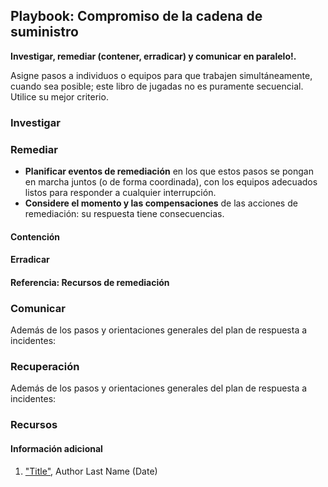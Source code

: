 
## Playbook: Compromiso de la cadena de suministro

**Investigar, remediar (contener, erradicar) y comunicar en paralelo!.**

Asigne pasos a individuos o equipos para que trabajen simultáneamente, cuando sea posible; este libro de jugadas no es puramente secuencial. Utilice su mejor criterio.

### Investigar

### Remediar

* **Planificar eventos de remediación** en los que estos pasos se pongan en marcha juntos (o de forma coordinada), con los equipos adecuados listos para responder a cualquier interrupción.
* **Considere el momento y las compensaciones** de las acciones de remediación: su respuesta tiene consecuencias.

#### Contención

#### Erradicar

#### Referencia: Recursos de remediación


### Comunicar


Además de los pasos y orientaciones generales del plan de respuesta a incidentes:


### Recuperación

Además de los pasos y orientaciones generales del plan de respuesta a incidentes:


### Recursos

#### Información adicional

1. <a name="supply-chain-playbook-ref-1"></a>["Title"](#TODO-url), Author Last Name (Date)

